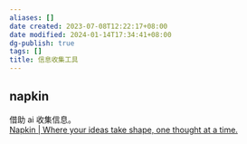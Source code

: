 ```yaml
---
aliases: []
date created: 2023-07-08T12:22:17+08:00
date modified: 2024-01-14T17:34:41+08:00
dg-publish: true
tags: []
title: 信息收集工具
---
```


## napkin
借助 ai 收集信息。  
[Napkin | Where your ideas take shape, one thought at a time.](https://www.napkin.one/)
